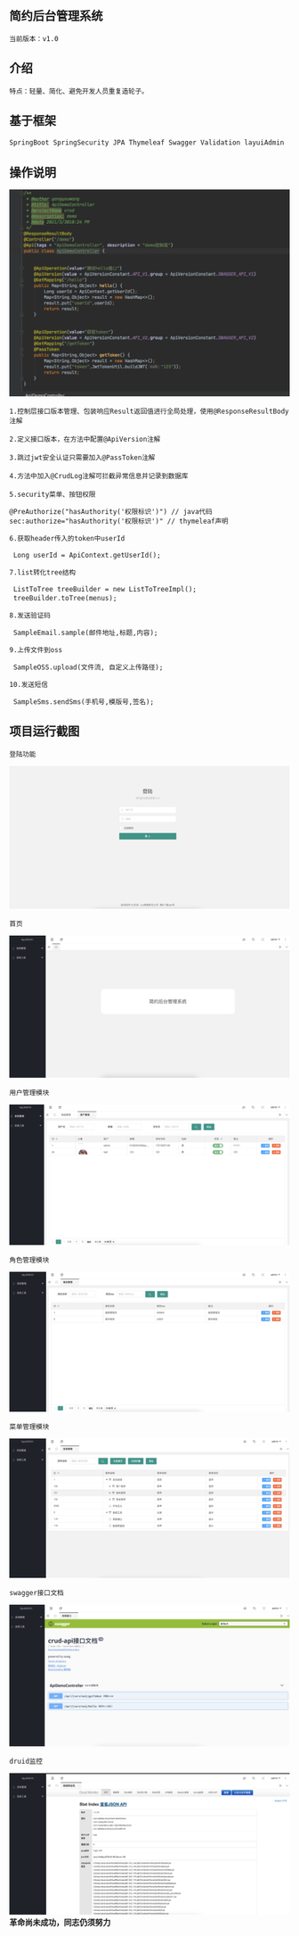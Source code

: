 ## 简约后台管理系统
    当前版本：v1.0
    
## 介绍
    特点：轻量、简化、避免开发人员重复造轮子。
    
## 基于框架

    SpringBoot SpringSecurity JPA Thymeleaf Swagger Validation layuiAdmin

## 操作说明

   ![运行截图](https://raw.githubusercontent.com/YangYouWang/crud/master/img/7.png "7.png")
    
    1.控制层接口版本管理、包装响应Result返回值进行全局处理，使用@ResponseResultBody注解
    
    2.定义接口版本，在方法中配置@ApiVersion注解
    
    3.跳过jwt安全认证只需要加入@PassToken注解
    
    4.方法中加入@CrudLog注解可拦截异常信息并记录到数据库
    
    5.security菜单、按钮权限
```
@PreAuthorize("hasAuthority('权限标识')") // java代码
sec:authorize="hasAuthority('权限标识')" // thymeleaf声明
```
    
    6.获取header传入的token中userId
```
 Long userId = ApiContext.getUserId();
```
    7.list转化tree结构
```
 ListToTree treeBuilder = new ListToTreeImpl();
 treeBuilder.toTree(menus);
```
    8.发送验证码
```
 SampleEmail.sample(邮件地址,标题,内容);
```
    9.上传文件到oss
```
 SampleOSS.upload(文件流, 自定义上传路径);
```
    10.发送短信
```
 SampleSms.sendSms(手机号,模版号,签名); 
```   
    
## 项目运行截图
    
    登陆功能
   ![运行截图](https://raw.githubusercontent.com/YangYouWang/crud/master/img/0.png "0.png")
    
    首页
   ![运行截图](https://raw.githubusercontent.com/YangYouWang/crud/master/img/1.png "1.png")
   
    用户管理模块
   ![运行截图](https://raw.githubusercontent.com/YangYouWang/crud/master/img/2.png "2.png")
   
    角色管理模块
   ![运行截图](https://raw.githubusercontent.com/YangYouWang/crud/master/img/3.png "3.png")
   
    菜单管理模块
   ![运行截图](https://raw.githubusercontent.com/YangYouWang/crud/master/img/4.png "4.png")
   
    swagger接口文档
   ![运行截图](https://raw.githubusercontent.com/YangYouWang/crud/master/img/5.png "5.png")
   
    druid监控
   ![运行截图](https://raw.githubusercontent.com/YangYouWang/crud/master/img/6.png "6.png")
 **革命尚未成功，同志仍须努力**